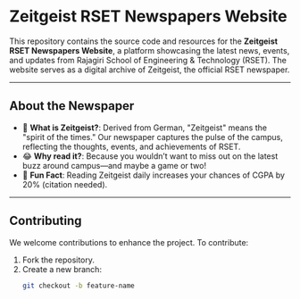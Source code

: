 # Zeitgeist RSET Newspapers Website

This repository contains the source code and resources for the **Zeitgeist RSET Newspapers Website**, a platform showcasing the latest news, events, and updates from Rajagiri School of Engineering & Technology (RSET). The website serves as a digital archive of Zeitgeist, the official RSET newspaper.

---

## About the Newspaper

- 📰 **What is Zeitgeist?**: Derived from German, "Zeitgeist" means the "spirit of the times." Our newspaper captures the pulse of the campus, reflecting the thoughts, events, and achievements of RSET.
- 😂 **Why read it?**: Because you wouldn’t want to miss out on the latest buzz around campus—and maybe a game or two!
- 📖 **Fun Fact**: Reading Zeitgeist daily increases your chances of CGPA by 20% (citation needed).

---

## Contributing

We welcome contributions to enhance the project. To contribute:

1. Fork the repository.
2. Create a new branch:
   ```bash
   git checkout -b feature-name

